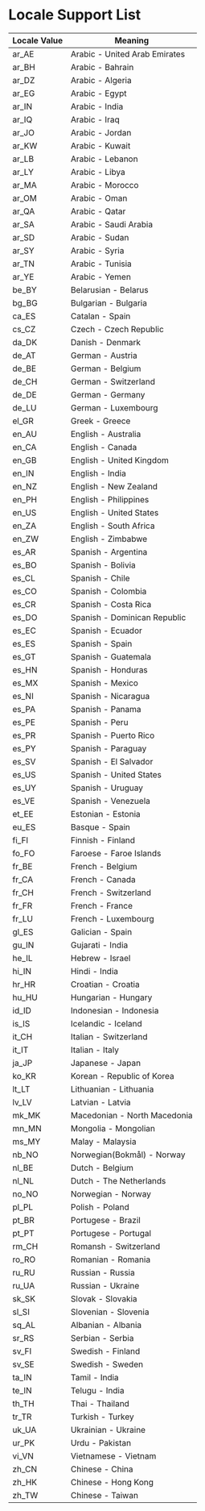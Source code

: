 # Locale Support List

| Locale Value | Meaning                      |
|--------------|------------------------------|
| ar_AE        | Arabic - United Arab Emirates|
| ar_BH        | Arabic - Bahrain             |
| ar_DZ        | Arabic - Algeria             |
| ar_EG        | Arabic - Egypt               |
| ar_IN        | Arabic - India               |
| ar_IQ        | Arabic - Iraq                |
| ar_JO        | Arabic - Jordan              |
| ar_KW        | Arabic - Kuwait              |
| ar_LB        | Arabic - Lebanon             |
| ar_LY        | Arabic - Libya               |
| ar_MA        | Arabic - Morocco             |
| ar_OM        | Arabic - Oman                |
| ar_QA        | Arabic - Qatar               |
| ar_SA        | Arabic - Saudi Arabia        |
| ar_SD        | Arabic - Sudan               |
| ar_SY        | Arabic - Syria               |
| ar_TN        | Arabic - Tunisia             |
| ar_YE        | Arabic - Yemen               |
| be_BY        | Belarusian - Belarus         |
| bg_BG        | Bulgarian - Bulgaria         |
| ca_ES        | Catalan - Spain              |
| cs_CZ        | Czech - Czech Republic       |
| da_DK        | Danish - Denmark             |
| de_AT        | German - Austria             |
| de_BE        | German - Belgium             |
| de_CH        | German - Switzerland         |
| de_DE        | German - Germany             |
| de_LU        | German - Luxembourg          |
| el_GR        | Greek - Greece               |
| en_AU        | English - Australia          |
| en_CA        | English - Canada             |
| en_GB        | English - United Kingdom     |
| en_IN        | English - India              |
| en_NZ        | English - New Zealand        |
| en_PH        | English - Philippines        |
| en_US        | English - United States      |
| en_ZA        | English - South Africa       |
| en_ZW        | English - Zimbabwe           |
| es_AR        | Spanish - Argentina          |
| es_BO        | Spanish - Bolivia            |
| es_CL        | Spanish - Chile              |
| es_CO        | Spanish - Colombia           |
| es_CR        | Spanish - Costa Rica         |
| es_DO        | Spanish - Dominican Republic |
| es_EC        | Spanish - Ecuador            |
| es_ES        | Spanish - Spain              |
| es_GT        | Spanish - Guatemala          |
| es_HN        | Spanish - Honduras           |
| es_MX        | Spanish - Mexico             |
| es_NI        | Spanish - Nicaragua          |
| es_PA        | Spanish - Panama             |
| es_PE        | Spanish - Peru               |
| es_PR        | Spanish - Puerto Rico        |
| es_PY        | Spanish - Paraguay           |
| es_SV        | Spanish - El Salvador        |
| es_US        | Spanish - United States      |
| es_UY        | Spanish - Uruguay            |
| es_VE        | Spanish - Venezuela          |
| et_EE        | Estonian - Estonia           |
| eu_ES        | Basque - Spain               |
| fi_FI        | Finnish - Finland            |
| fo_FO        | Faroese - Faroe Islands      |
| fr_BE        | French - Belgium             |
| fr_CA        | French - Canada              |
| fr_CH        | French - Switzerland         |
| fr_FR        | French - France              |
| fr_LU        | French - Luxembourg          |
| gl_ES        | Galician - Spain             |
| gu_IN        | Gujarati - India             |
| he_IL        | Hebrew - Israel              |
| hi_IN        | Hindi - India                |
| hr_HR        | Croatian - Croatia           |
| hu_HU        | Hungarian - Hungary          |
| id_ID        | Indonesian - Indonesia       |
| is_IS        | Icelandic - Iceland          |
| it_CH        | Italian - Switzerland        |
| it_IT        | Italian - Italy              |
| ja_JP        | Japanese - Japan             |
| ko_KR        | Korean - Republic of Korea   |
| lt_LT        | Lithuanian - Lithuania       |
| lv_LV        | Latvian - Latvia             |
| mk_MK        | Macedonian - North Macedonia |
| mn_MN        | Mongolia - Mongolian         |
| ms_MY        | Malay - Malaysia             |
| nb_NO        | Norwegian(Bokmål) - Norway   |
| nl_BE        | Dutch - Belgium              |
| nl_NL        | Dutch - The Netherlands      |
| no_NO        | Norwegian - Norway           |
| pl_PL        | Polish - Poland              |
| pt_BR        | Portugese - Brazil           |
| pt_PT        | Portugese - Portugal         |
| rm_CH        | Romansh - Switzerland        |
| ro_RO        | Romanian - Romania           |
| ru_RU        | Russian - Russia             |
| ru_UA        | Russian - Ukraine            |
| sk_SK        | Slovak - Slovakia            |
| sl_SI        | Slovenian - Slovenia         |
| sq_AL        | Albanian - Albania           |
| sr_RS        | Serbian - Serbia             |
| sv_FI        | Swedish - Finland            |
| sv_SE        | Swedish - Sweden             |
| ta_IN        | Tamil - India                |
| te_IN        | Telugu - India               |
| th_TH        | Thai - Thailand              |
| tr_TR        | Turkish - Turkey             |
| uk_UA        | Ukrainian - Ukraine          |
| ur_PK        | Urdu - Pakistan              |
| vi_VN        | Vietnamese - Vietnam         |
| zh_CN        | Chinese - China              |
| zh_HK        | Chinese - Hong Kong          |
| zh_TW        | Chinese - Taiwan             |
